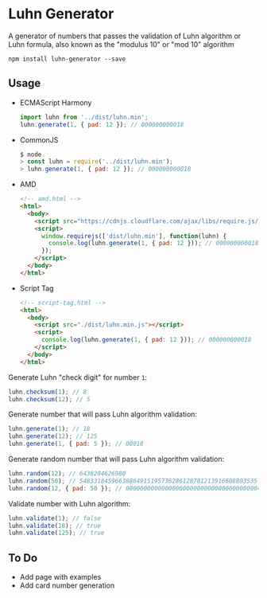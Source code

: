 # Luhn Generator
A generator of numbers that passes the validation of Luhn algorithm or Luhn formula, also known as the "modulus 10" or "mod 10" algorithm

```
npm install luhn-generator --save
```

## Usage

- ECMAScript Harmony
    ```js
    import luhn from '../dist/luhn.min';
    luhn.generate(1, { pad: 12 }); // 000000000018
    ```
- CommonJS
    ```js
    $ node
    > const luhn = require('../dist/luhn.min');
    > luhn.generate(1, { pad: 12 }); // 000000000018
    ```
- AMD
    ```html
    <!-- amd.html -->
    <html>
      <body>
        <script src="https://cdnjs.cloudflare.com/ajax/libs/require.js/2.3.5/require.min.js"></script>
        <script>
          window.requirejs(['dist/luhn.min'], function(luhn) {
            console.log(luhn.generate(1, { pad: 12 })); // 000000000018
          });
        </script>
      </body>
    </html>
    ```
- Script Tag
    ```html
    <!-- script-tag.html -->
    <html>
      <body>
        <script src="./dist/luhn.min.js"></script>
        <script>
          console.log(luhn.generate(1, { pad: 12 })); // 000000000018
        </script>
      </body>
    </html>
    ```

Generate Luhn "check digit" for number `1`:
```js
luhn.checksum(1); // 8
luhn.checksum(12); // 5
```

Generate number that will pass Luhn algorithm validation:
```js
luhn.generate(1); // 18
luhn.generate(12); // 125
luhn.generate(1, { pad: 5 }); // 00018
```

Generate random number that will pass Luhn algorithm validation:
```js
luhn.random(12); // 6436204626980
luhn.random(50); // 54833184596638864915195736286128781213916608803535
luhn.random(12, { pad: 50 }); // 00000000000000000000000000000000000004591785326079
```

Validate number with Luhn algorithm:
```js
luhn.validate(1); // false
luhn.validate(18); // true
luhn.validate(125); // true
```

## To Do

- Add page with examples
- Add card number generation
